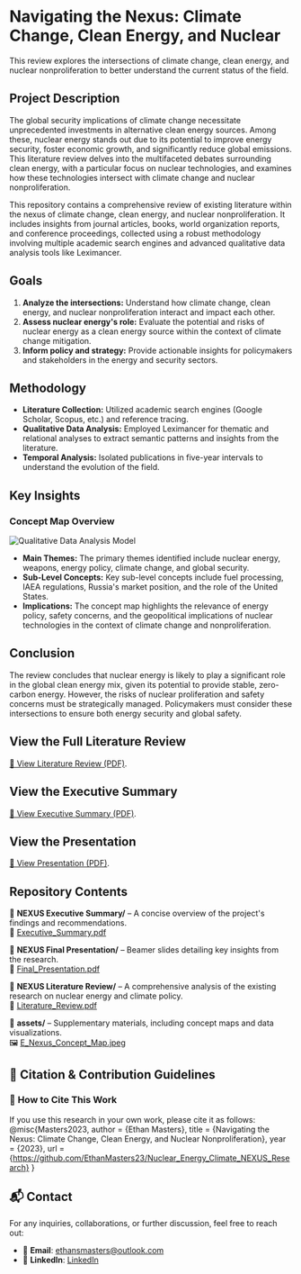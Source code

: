 # Navigating the Nexus: Climate Change, Clean Energy, and Nuclear

This review explores the intersections of climate change, clean energy, and nuclear nonproliferation to better understand the current status of the field.

## Project Description

The global security implications of climate change necessitate unprecedented investments in alternative clean energy sources. Among these, nuclear energy stands out due to its potential to improve energy security, foster economic growth, and significantly reduce global emissions. This literature review delves into the multifaceted debates surrounding clean energy, with a particular focus on nuclear technologies, and examines how these technologies intersect with climate change and nuclear nonproliferation.

This repository contains a comprehensive review of existing literature within the nexus of climate change, clean energy, and nuclear nonproliferation. It includes insights from journal articles, books, world organization reports, and conference proceedings, collected using a robust methodology involving multiple academic search engines and advanced qualitative data analysis tools like Leximancer.

## Goals

1. **Analyze the intersections:** Understand how climate change, clean energy, and nuclear nonproliferation interact and impact each other.
2. **Assess nuclear energy's role:** Evaluate the potential and risks of nuclear energy as a clean energy source within the context of climate change mitigation.
3. **Inform policy and strategy:** Provide actionable insights for policymakers and stakeholders in the energy and security sectors.

## Methodology

- **Literature Collection:** Utilized academic search engines (Google Scholar, Scopus, etc.) and reference tracing.
- **Qualitative Data Analysis:** Employed Leximancer for thematic and relational analyses to extract semantic patterns and insights from the literature.
- **Temporal Analysis:** Isolated publications in five-year intervals to understand the evolution of the field.

## Key Insights

### Concept Map Overview
![Qualitative Data Analysis Model](assets/E_Nexus-concept-map.jpeg)

- **Main Themes:** The primary themes identified include nuclear energy, weapons, energy policy, climate change, and global security.
- **Sub-Level Concepts:** Key sub-level concepts include fuel processing, IAEA regulations, Russia's market position, and the role of the United States.
- **Implications:** The concept map highlights the relevance of energy policy, safety concerns, and the geopolitical implications of nuclear technologies in the context of climate change and nonproliferation.

## Conclusion

The review concludes that nuclear energy is likely to play a significant role in the global clean energy mix, given its potential to provide stable, zero-carbon energy. However, the risks of nuclear proliferation and safety concerns must be strategically managed. Policymakers must consider these intersections to ensure both energy security and global safety.

## View the Full Literature Review
[📄 View Literature Review (PDF)](https://raw.githubusercontent.com/EthanMasters23/Nuclear_Energy_Climate_NEXUS_Research/main/assets/NEXUS_Literature_Review.pdf).

## View the Executive Summary
[📄 View Executive Summary (PDF)](https://raw.githubusercontent.com/EthanMasters23/Nuclear_Energy_Climate_NEXUS_Research/main/assets/NEXUS_Executive_Summary.pdf).

## View the Presentation
[📄 View Presentation (PDF)](https://raw.githubusercontent.com/EthanMasters23/Nuclear_Energy_Climate_NEXUS_Research/main/assets/NEXUS_Presentation.pdf).

## Repository Contents

📁 **NEXUS Executive Summary/** – A concise overview of the project's findings and recommendations.  
📄 [Executive_Summary.pdf](NEXUS%20Executive%20Summary/Executive_Summary.pdf)

📁 **NEXUS Final Presentation/** – Beamer slides detailing key insights from the research.  
📄 [Final_Presentation.pdf](NEXUS%20Final%20Presentation/Final_Presentation.pdf)

📁 **NEXUS Literature Review/** – A comprehensive analysis of the existing research on nuclear energy and climate policy.  
📄 [Literature_Review.pdf](NEXUS%20Literature%20Review/Literature_Review.pdf)

📁 **assets/** – Supplementary materials, including concept maps and data visualizations.  
🖼️ [E_Nexus_Concept_Map.jpeg](assets/E_Nexus_Concept_Map.jpeg)

## 📖 Citation & Contribution Guidelines

### 📌 **How to Cite This Work**
If you use this research in your own work, please cite it as follows:
@misc{Masters2023, author = {Ethan Masters}, title = {Navigating the Nexus: Climate Change, Clean Energy, and Nuclear Nonproliferation}, year = {2023}, url = {https://github.com/EthanMasters23/Nuclear_Energy_Climate_NEXUS_Research} }

## 📬 Contact

For any inquiries, collaborations, or further discussion, feel free to reach out:

- 📧 **Email**: [ethansmasters@outlook.com](mailto:ethansmasters@outlook.com)
- 🔗 **LinkedIn**: [LinkedIn](https://www.linkedin.com/in/ethan-masters/)


